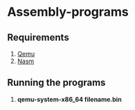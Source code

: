 # Assembly-programs

## Requirements

1) [Qemu](https://www.qemu.org/)
2) [Nasm](https://www.nasm.us/)

## Running the programs

1) **qemu-system-x86_64 filename.bin**
